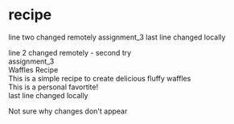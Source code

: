 # recipe

line two changed remotely
assignment_3
last line changed locally

line 2 changed remotely - second try <br>
assignment_3 <br>
Waffles Recipe <br>
This is a simple recipe to create delicious fluffy waffles <br>
This is a personal favortite! <br>
last line changed locally

Not sure why changes don't appear